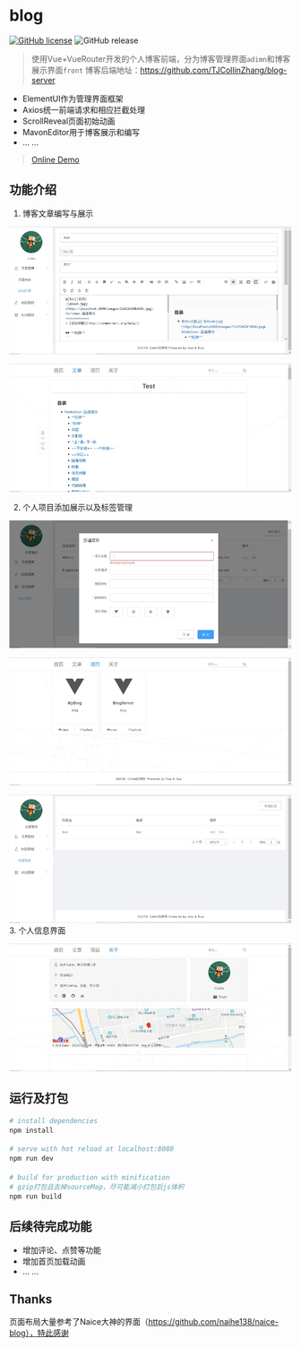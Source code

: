 # blog

[![GitHub license](https://img.shields.io/github/license/TJCollinZhang/blog-front-end.svg)](https://github.com/TJCollinZhang/blog-front-end/blob/master/LICENSE)
![GitHub release](https://img.shields.io/github/release/TJCollinZhang/blog-front-end.svg)



> 使用Vue+VueRouter开发的个人博客前端，分为博客管理界面`adimn`和博客展示界面`front`
博客后端地址：https://github.com/TJCollinZhang/blog-server
 - ElementUI作为管理界面框架
 - Axios统一前端请求和相应拦截处理
 - ScrollReveal页面初始动画
 - MavonEditor用于博客展示和编写
 - ... ...

> [Online Demo](blog.collinjs.site)

## 功能介绍
1. 博客文章编写与展示

  ![MarkdownEditor](screenshots/blog-editor.jpg)

  ![Article](screenshots/blog-markdown.jpg)

2. 个人项目添加展示以及标签管理

  ![ProjectEdit](screenshots/project-edit.jpg)

  ![ProjectShow](screenshots/project-show.jpg)

  ![TagList](screenshots/tag-list.jpg)
3. 个人信息界面

  ![ProjectEdit](screenshots/about.jpg)


## 运行及打包

``` bash
# install dependencies
npm install

# serve with hot reload at localhost:8080
npm run dev

# build for production with minification
# gzip打包且去掉sourceMap，尽可能减小打包后js体积
npm run build

```


## 后续待完成功能
 - 增加评论、点赞等功能
 - 增加首页加载动画
 - ... ...

## Thanks
页面布局大量参考了Naice大神的界面（https://github.com/naihe138/naice-blog），特此感谢
